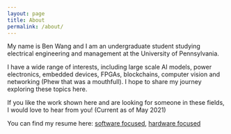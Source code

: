 ```yaml
---
layout: page
title: About
permalink: /about/
---
```


My name is Ben Wang and I am an undergraduate student studying electrical engineering and management at the University of Pennsylvania.


I have a wide range of interests, including large scale AI models, power electronics, embedded devices, FPGAs, blockchains, computer vision and networking (Phew that was a mouthfull). I hope to share my journey exploring these topics here.


If you like the work shown here and are looking for someone in these fields, I would love to hear from you! (Current as of May 2021)

You can find my resume here: [software focused](/resume_sw.pdf), [hardware focused](/resume_hw.pdf)